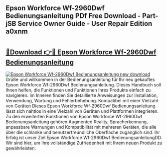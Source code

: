 ## Epson Workforce Wf-2960Dwf Bedienungsanleitung PDf Free Download - Part-jSB Service Owner Guide - User Repair Edition a0xnm

# <h2><a href="http://df4jg9.blite.top/?on=Epson+Workforce+Wf-2960Dwf+Bedienungsanleitung">🔗Download 👉🔴 Epson Workforce Wf-2960Dwf Bedienungsanleitung</a></h2>

[![Epson Workforce Wf-2960Dwf Bedienungsanleitung new download](https://i.imgur.com/lujVjoI.png)](http://df4jg9.blite.top/?on=Epson+Workforce+Wf-2960Dwf+Bedienungsanleitung)
Grüße und willkommen in der Bedienungsanleitung für Ihr neu gekauftes Epson Workforce Wf-2960Dwf Bedienungsanleitung. Dieses Handbuch soll Ihnen helfen, die Funktionen und Funktionen Ihres Produkts einfach zu navigieren. Im Inneren finden Sie detaillierte Anweisungen zur Installation, Verwendung, Wartung und Fehlerbehebung. Kompatibel mit einer Vielzahl von Geräten Dieses Epson Workforce Wf-2960Dwf Bedienungsanleitung lässt sich nahtlos in eine Vielzahl von Geräten und Plattformen integrieren. Zu den erweiterten Funktionen von Epson Workforce Wf-2960Dwf Bedienungsanleitung gehören Augmented Reality, Spracherkennung, anpassbare Warnungen und Kompatibilität mit mehreren Geräten, die alle über die schlanke und benutzerfreundliche Oberfläche zugänglich sind. Ihr Erfolg ist unser Ziel Epson Workforce Wf-2960Dwf BedienungsanleitungDD. Wir sind hier, um Ihre vollständige Zufriedenheit mit Ihrem neuen Produkt zu gewährleisten.
